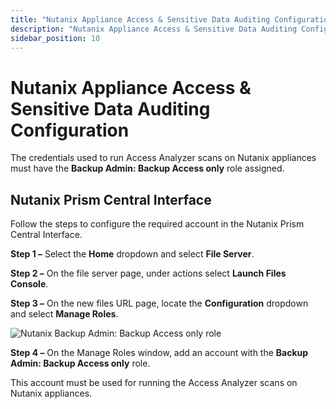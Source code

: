 ```yaml
---
title: "Nutanix Appliance Access & Sensitive Data Auditing Configuration"
description: "Nutanix Appliance Access & Sensitive Data Auditing Configuration"
sidebar_position: 10
---
```


# Nutanix Appliance Access & Sensitive Data Auditing Configuration

The credentials used to run Access Analyzer scans on Nutanix appliances must have the **Backup
Admin: Backup Access only** role assigned.

## Nutanix Prism Central Interface

Follow the steps to configure the required account in the Nutanix Prism Central Interface.

**Step 1 –** Select the **Home** dropdown and select **File Server**.

**Step 2 –** On the file server page, under actions select **Launch Files Console**.

**Step 3 –** On the new files URL page, locate the **Configuration** dropdown and select **Manage
Roles**.

![Nutanix Backup Admin: Backup Access only role](/images/accessanalyzer/12.0/config/nutanix/nutanixbackupadminrole.webp)

**Step 4 –** On the Manage Roles window, add an account with the **Backup Admin: Backup Access
only** role.

This account must be used for running the Access Analyzer scans on Nutanix appliances.
